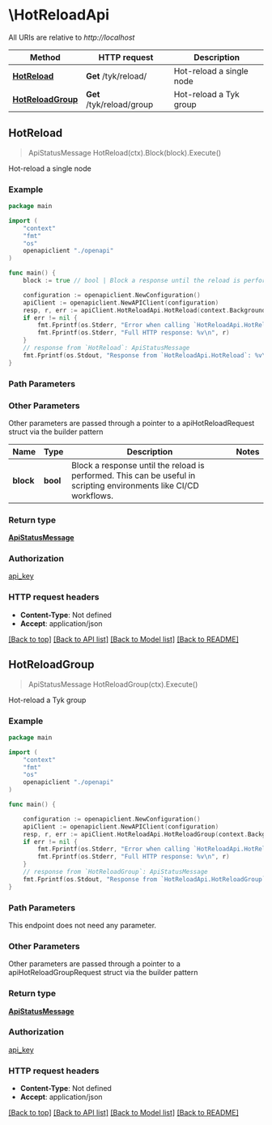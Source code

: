# \HotReloadApi

All URIs are relative to *http://localhost*

Method | HTTP request | Description
------------- | ------------- | -------------
[**HotReload**](HotReloadApi.md#HotReload) | **Get** /tyk/reload/ | Hot-reload a single node
[**HotReloadGroup**](HotReloadApi.md#HotReloadGroup) | **Get** /tyk/reload/group | Hot-reload a Tyk group



## HotReload

> ApiStatusMessage HotReload(ctx).Block(block).Execute()

Hot-reload a single node



### Example

```go
package main

import (
    "context"
    "fmt"
    "os"
    openapiclient "./openapi"
)

func main() {
    block := true // bool | Block a response until the reload is performed. This can be useful in scripting environments like CI/CD workflows. (optional)

    configuration := openapiclient.NewConfiguration()
    apiClient := openapiclient.NewAPIClient(configuration)
    resp, r, err := apiClient.HotReloadApi.HotReload(context.Background()).Block(block).Execute()
    if err != nil {
        fmt.Fprintf(os.Stderr, "Error when calling `HotReloadApi.HotReload``: %v\n", err)
        fmt.Fprintf(os.Stderr, "Full HTTP response: %v\n", r)
    }
    // response from `HotReload`: ApiStatusMessage
    fmt.Fprintf(os.Stdout, "Response from `HotReloadApi.HotReload`: %v\n", resp)
}
```

### Path Parameters



### Other Parameters

Other parameters are passed through a pointer to a apiHotReloadRequest struct via the builder pattern


Name | Type | Description  | Notes
------------- | ------------- | ------------- | -------------
 **block** | **bool** | Block a response until the reload is performed. This can be useful in scripting environments like CI/CD workflows. | 

### Return type

[**ApiStatusMessage**](ApiStatusMessage.md)

### Authorization

[api_key](../README.md#api_key)

### HTTP request headers

- **Content-Type**: Not defined
- **Accept**: application/json

[[Back to top]](#) [[Back to API list]](../README.md#documentation-for-api-endpoints)
[[Back to Model list]](../README.md#documentation-for-models)
[[Back to README]](../README.md)


## HotReloadGroup

> ApiStatusMessage HotReloadGroup(ctx).Execute()

Hot-reload a Tyk group



### Example

```go
package main

import (
    "context"
    "fmt"
    "os"
    openapiclient "./openapi"
)

func main() {

    configuration := openapiclient.NewConfiguration()
    apiClient := openapiclient.NewAPIClient(configuration)
    resp, r, err := apiClient.HotReloadApi.HotReloadGroup(context.Background()).Execute()
    if err != nil {
        fmt.Fprintf(os.Stderr, "Error when calling `HotReloadApi.HotReloadGroup``: %v\n", err)
        fmt.Fprintf(os.Stderr, "Full HTTP response: %v\n", r)
    }
    // response from `HotReloadGroup`: ApiStatusMessage
    fmt.Fprintf(os.Stdout, "Response from `HotReloadApi.HotReloadGroup`: %v\n", resp)
}
```

### Path Parameters

This endpoint does not need any parameter.

### Other Parameters

Other parameters are passed through a pointer to a apiHotReloadGroupRequest struct via the builder pattern


### Return type

[**ApiStatusMessage**](ApiStatusMessage.md)

### Authorization

[api_key](../README.md#api_key)

### HTTP request headers

- **Content-Type**: Not defined
- **Accept**: application/json

[[Back to top]](#) [[Back to API list]](../README.md#documentation-for-api-endpoints)
[[Back to Model list]](../README.md#documentation-for-models)
[[Back to README]](../README.md)

